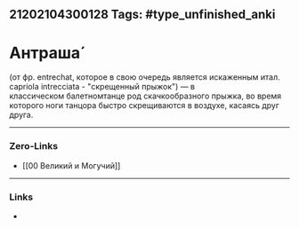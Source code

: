 21202104300128
Tags: #type_unfinished_anki 
---
# Антраша́

(от фр. entrechat, которое в свою очередь является искаженным итал. capriola intrecciata - "скрещенный прыжок") — в классическом балетномтанце род скачкообразного прыжка, во время которого ноги танцора быстро скрещиваются в воздухе, касаясь друг друга.

---
### Zero-Links
- [[00 Великий и Могучий]]
---
### Links
-